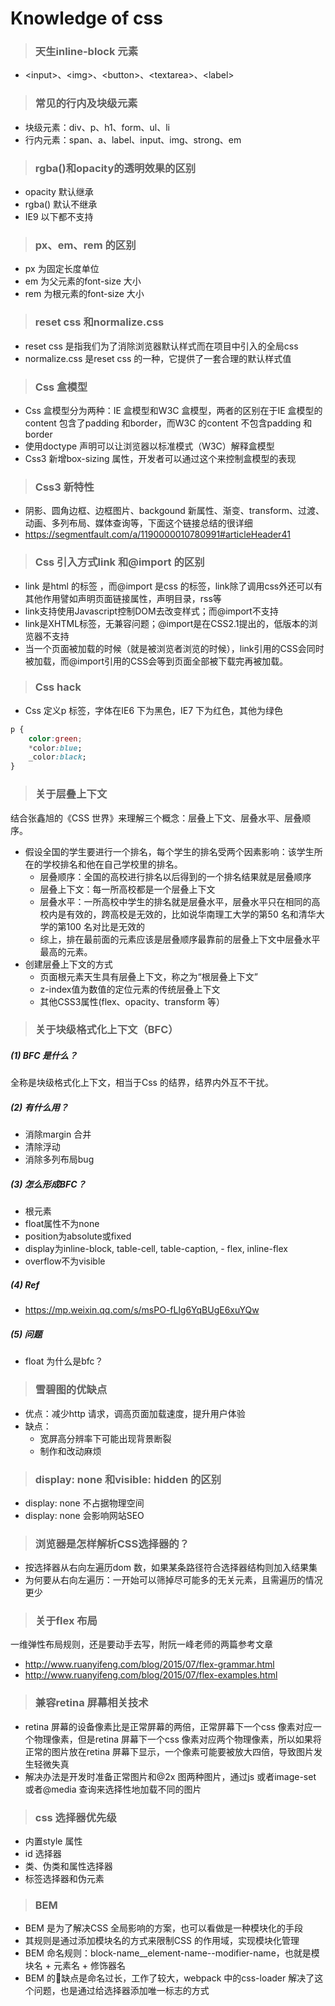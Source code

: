 # Knowledge of css
> ### 天生inline-block 元素
- \<input>、\<img>、\<button>、\<textarea>、\<label>
> ### 常见的行内及块级元素
- 块级元素：div、p、h1、form、ul、li
- 行内元素：span、a、label、input、img、strong、em
> ### rgba()和opacity的透明效果的区别
- opacity 默认继承
- rgba() 默认不继承
- IE9 以下都不支持

> ### px、em、rem 的区别
- px 为固定长度单位
- em 为父元素的font-size 大小
- rem 为根元素的font-size 大小

> ### reset css 和normalize.css
- reset css 是指我们为了消除浏览器默认样式而在项目中引入的全局css
- normalize.css 是reset css 的一种，它提供了一套合理的默认样式值

> ### Css 盒模型
- Css 盒模型分为两种：IE 盒模型和W3C 盒模型，两者的区别在于IE 盒模型的content 包含了padding 和border，而W3C 的content 不包含padding 和border
- 使用doctype 声明可以让浏览器以标准模式（W3C）解释盒模型
- Css3 新增box-sizing 属性，开发者可以通过这个来控制盒模型的表现

> ### Css3 新特性
- 阴影、圆角边框、边框图片、backgound 新属性、渐变、transform、过渡、动画、多列布局、媒体查询等，下面这个链接总结的很详细
- https://segmentfault.com/a/1190000010780991#articleHeader41

> ### Css 引入方式link 和@import 的区别
- link 是html 的标签 ，而@import 是css 的标签，link除了调用css外还可以有其他作用譬如声明页面链接属性，声明目录，rss等
- link支持使用Javascript控制DOM去改变样式；而@import不支持
- link是XHTML标签，无兼容问题；@import是在CSS2.1提出的，低版本的浏览器不支持
- 当一个页面被加载的时候（就是被浏览者浏览的时候），link引用的CSS会同时被加载，而@import引用的CSS会等到页面全部被下载完再被加载。

> ### Css hack
- Css 定义p 标签，字体在IE6 下为黑色，IE7 下为红色，其他为绿色
```css
p {
    color:green;
    *color:blue;
    _color:black;
}
```

> ### 关于层叠上下文
结合张鑫旭的《CSS 世界》来理解三个概念：层叠上下文、层叠水平、层叠顺序。
- 假设全国的学生要进行一个排名，每个学生的排名受两个因素影响：该学生所在的学校排名和他在自己学校里的排名。
    - 层叠顺序：全国的高校进行排名以后得到的一个排名结果就是层叠顺序
    - 层叠上下文：每一所高校都是一个层叠上下文
    - 层叠水平：一所高校中学生的排名就是层叠水平，层叠水平只在相同的高校内是有效的，跨高校是无效的，比如说华南理工大学的第50 名和清华大学的第100 名对比是无效的
    - 综上，排在最前面的元素应该是层叠顺序最靠前的层叠上下文中层叠水平最高的元素。
- 创建层叠上下文的方式
    - 页面根元素天生具有层叠上下文，称之为“根层叠上下文”
    - z-index值为数值的定位元素的传统层叠上下文
    - 其他CSS3属性(flex、opacity、transform 等）

> ### 关于块级格式化上下文（BFC）
##### (1) BFC 是什么？
全称是块级格式化上下文，相当于Css 的结界，结界内外互不干扰。
##### (2) 有什么用？
- 消除margin 合并
- 清除浮动
- 消除多列布局bug
##### (3) 怎么形成BFC？
- 根元素
- float属性不为none
- position为absolute或fixed
- display为inline-block, table-cell, table-caption, - flex, inline-flex
- overflow不为visible
##### (4) Ref
- https://mp.weixin.qq.com/s/msPO-fLlg6YqBUgE6xuYQw

##### (5) 问题
- float 为什么是bfc？

> ### 雪碧图的优缺点
- 优点：减少http 请求，调高页面加载速度，提升用户体验
- 缺点：
    - 宽屏高分辨率下可能出现背景断裂
    - 制作和改动麻烦

> ### display: none 和visible: hidden 的区别
- display: none 不占据物理空间
- display: none 会影响网站SEO

> ### 浏览器是怎样解析CSS选择器的？
- 按选择器从右向左遍历dom 数，如果某条路径符合选择器结构则加入结果集
- 为何要从右向左遍历：一开始可以筛掉尽可能多的无关元素，且需遍历的情况更少

> ### 关于flex 布局
一维弹性布局规则，还是要动手去写，附阮一峰老师的两篇参考文章
- http://www.ruanyifeng.com/blog/2015/07/flex-grammar.html
- http://www.ruanyifeng.com/blog/2015/07/flex-examples.html

> ### 兼容retina 屏幕相关技术
- retina 屏幕的设备像素比是正常屏幕的两倍，正常屏幕下一个css 像素对应一个物理像素，但是retina 屏幕下一个css 像素对应两个物理像素，所以如果将正常的图片放在retina 屏幕下显示，一个像素可能要被放大四倍，导致图片发生轻微失真
- 解决办法是开发时准备正常图片和@2x 图两种图片，通过js 或者image-set 或者@media 查询来选择性地加载不同的图片

> ### css 选择器优先级
- 内置style 属性
- id 选择器
- 类、伪类和属性选择器
- 标签选择器和伪元素

> ### BEM
- BEM 是为了解决CSS 全局影响的方案，也可以看做是一种模块化的手段
- 其规则是通过添加模块名的方式来限制CSS 的作用域，实现模块化管理
- BEM 命名规则：block-name__element-name--modifier-name，也就是模块名 + 元素名 + 修饰器名
- BEM 的缺点是命名过长，工作了较大，webpack 中的css-loader 解决了这个问题，也是通过给选择器添加唯一标志的方式
